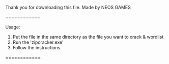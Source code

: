 Thank you for downloading this file.
Made by NEOS GAMES

============

Usage:

1. Put the file in the same directory as the file you want to crack & wordlist
2. Run the 'zipcracker.exe'
3. Follow the instructions

============
 
